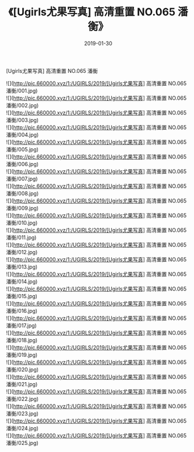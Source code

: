 ﻿---
layout: post
title:  《[Ugirls尤果写真] 高清重置 NO.065 潘衡》
date:   2019-01-30
img: http://pic.660000.xyz/1:/UGIRLS/2019/[Ugirls尤果写真] 高清重置 NO.065 潘衡/000.jpg
categories: [美女, 清纯, 唯美]
---

[Ugirls尤果写真] 高清重置 NO.065 潘衡

 ![](http://pic.660000.xyz/1:/UGIRLS/2019/[Ugirls尤果写真] 高清重置 NO.065 潘衡/001.jpg) <br>![](http://pic.660000.xyz/1:/UGIRLS/2019/[Ugirls尤果写真] 高清重置 NO.065 潘衡/002.jpg) <br>![](http://pic.660000.xyz/1:/UGIRLS/2019/[Ugirls尤果写真] 高清重置 NO.065 潘衡/003.jpg) <br>![](http://pic.660000.xyz/1:/UGIRLS/2019/[Ugirls尤果写真] 高清重置 NO.065 潘衡/004.jpg) <br>![](http://pic.660000.xyz/1:/UGIRLS/2019/[Ugirls尤果写真] 高清重置 NO.065 潘衡/005.jpg) <br>![](http://pic.660000.xyz/1:/UGIRLS/2019/[Ugirls尤果写真] 高清重置 NO.065 潘衡/006.jpg) <br>![](http://pic.660000.xyz/1:/UGIRLS/2019/[Ugirls尤果写真] 高清重置 NO.065 潘衡/007.jpg) <br>![](http://pic.660000.xyz/1:/UGIRLS/2019/[Ugirls尤果写真] 高清重置 NO.065 潘衡/008.jpg) <br>![](http://pic.660000.xyz/1:/UGIRLS/2019/[Ugirls尤果写真] 高清重置 NO.065 潘衡/009.jpg) <br>![](http://pic.660000.xyz/1:/UGIRLS/2019/[Ugirls尤果写真] 高清重置 NO.065 潘衡/010.jpg) <br>![](http://pic.660000.xyz/1:/UGIRLS/2019/[Ugirls尤果写真] 高清重置 NO.065 潘衡/011.jpg) <br>![](http://pic.660000.xyz/1:/UGIRLS/2019/[Ugirls尤果写真] 高清重置 NO.065 潘衡/012.jpg) <br>![](http://pic.660000.xyz/1:/UGIRLS/2019/[Ugirls尤果写真] 高清重置 NO.065 潘衡/013.jpg) <br>![](http://pic.660000.xyz/1:/UGIRLS/2019/[Ugirls尤果写真] 高清重置 NO.065 潘衡/014.jpg) <br>![](http://pic.660000.xyz/1:/UGIRLS/2019/[Ugirls尤果写真] 高清重置 NO.065 潘衡/015.jpg) <br>![](http://pic.660000.xyz/1:/UGIRLS/2019/[Ugirls尤果写真] 高清重置 NO.065 潘衡/016.jpg) <br>![](http://pic.660000.xyz/1:/UGIRLS/2019/[Ugirls尤果写真] 高清重置 NO.065 潘衡/017.jpg) <br>![](http://pic.660000.xyz/1:/UGIRLS/2019/[Ugirls尤果写真] 高清重置 NO.065 潘衡/018.jpg) <br>![](http://pic.660000.xyz/1:/UGIRLS/2019/[Ugirls尤果写真] 高清重置 NO.065 潘衡/019.jpg) <br>![](http://pic.660000.xyz/1:/UGIRLS/2019/[Ugirls尤果写真] 高清重置 NO.065 潘衡/020.jpg) <br>![](http://pic.660000.xyz/1:/UGIRLS/2019/[Ugirls尤果写真] 高清重置 NO.065 潘衡/021.jpg) <br>![](http://pic.660000.xyz/1:/UGIRLS/2019/[Ugirls尤果写真] 高清重置 NO.065 潘衡/022.jpg) <br>![](http://pic.660000.xyz/1:/UGIRLS/2019/[Ugirls尤果写真] 高清重置 NO.065 潘衡/023.jpg) <br>![](http://pic.660000.xyz/1:/UGIRLS/2019/[Ugirls尤果写真] 高清重置 NO.065 潘衡/024.jpg) <br>![](http://pic.660000.xyz/1:/UGIRLS/2019/[Ugirls尤果写真] 高清重置 NO.065 潘衡/025.jpg) <br>